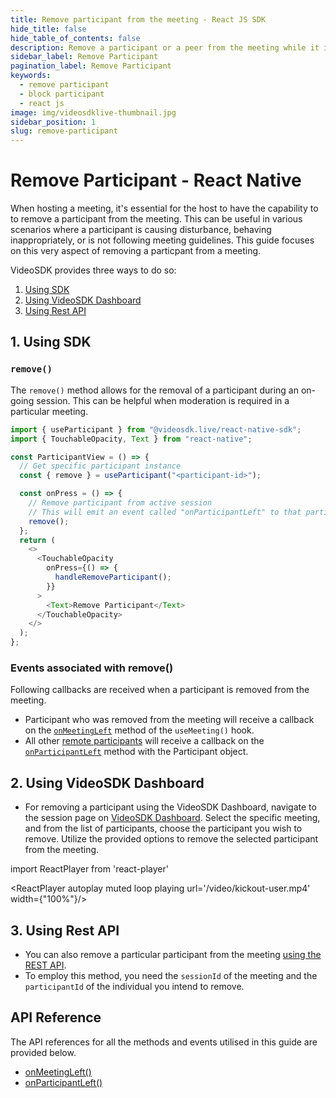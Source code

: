 ```yaml
---
title: Remove participant from the meeting - React JS SDK
hide_title: false
hide_table_of_contents: false
description: Remove a participant or a peer from the meeting while it is still in progress. It helps in meeting moderation.
sidebar_label: Remove Participant
pagination_label: Remove Participant
keywords:
  - remove participant
  - block participant
  - react js
image: img/videosdklive-thumbnail.jpg
sidebar_position: 1
slug: remove-participant  
---
```


# Remove Participant - React Native

When hosting a meeting, it's essential for the host to have the capability to to remove a participant from the meeting. This can be useful in various scenarios where a participant is causing disturbance, behaving inappropriately, or is not following meeting guidelines. This guide focuses on this very aspect of removing a particpant from a meeting.

VideoSDK provides three ways to do so:

1. [Using SDK](#1-using-sdk)
2. [Using VideoSDK Dashboard](#2-using-videosdk-dashboard)
3. [Using Rest API](#3-using-rest-api)

## 1. Using SDK

### `remove()`

The `remove()` method allows for the removal of a participant during an on-going session. This can be helpful when moderation is required in a particular meeting.

```js
import { useParticipant } from "@videosdk.live/react-native-sdk";
import { TouchableOpacity, Text } from "react-native";

const ParticipantView = () => {
  // Get specific participant instance
  const { remove } = useParticipant("<participant-id>");

  const onPress = () => {
    // Remove participant from active session
    // This will emit an event called "onParticipantLeft" to that particular participant
    remove();
  };
  return (
    <>
      <TouchableOpacity
        onPress={() => {
          handleRemoveParticipant();
        }}
      >
        <Text>Remove Participant</Text>
      </TouchableOpacity>
    </>
  );
};
```

### Events associated with remove()

Following callbacks are received when a participant is removed from the meeting.

- Participant who was removed from the meeting will receive a callback on the [`onMeetingLeft`](/react-native/api/sdk-reference/use-meeting/events#onmeetingleft) method of the `useMeeting()` hook.
- All other [remote participants](../concept-and-architecture#2-participant) will receive a callback on the [`onParticipantLeft`](/react-native/api/sdk-reference/use-meeting/events#onparticipantleft) method with the Participant object.

## 2. Using VideoSDK Dashboard

- For removing a participant using the VideoSDK Dashboard, navigate to the session page on [VideoSDK Dashboard](https://app.videosdk.live/meetings/sessions). Select the specific meeting, and from the list of participants, choose the participant you wish to remove. Utilize the provided options to remove the selected participant from the meeting.

import ReactPlayer from 'react-player'

<div style={{textAlign: 'center'}}>

<ReactPlayer autoplay muted loop playing url='/video/kickout-user.mp4' width={"100%"}/>

</div>

## 3. Using Rest API

- You can also remove a particular participant from the meeting [using the REST API](/api-reference/realtime-communication/remove-participant).
- To employ this method, you need the `sessionId` of the meeting and the `participantId` of the individual you intend to remove.

## API Reference

The API references for all the methods and events utilised in this guide are provided below.

- [onMeetingLeft()](/react-native/api/sdk-reference/use-meeting/events#onmeetingleft)
- [onParticipantLeft()](/react-native/api/sdk-reference/use-meeting/events#onparticipantleft)
